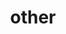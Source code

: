 ---
layout: page
title: other
nav: true
nav_order: 5
dropdown: true
children: 
    - title: Repositories
      permalink: /repositories/
    - title: Projects
      permalink: /projects/
    - title: Music
      permalink: /accordion/
---